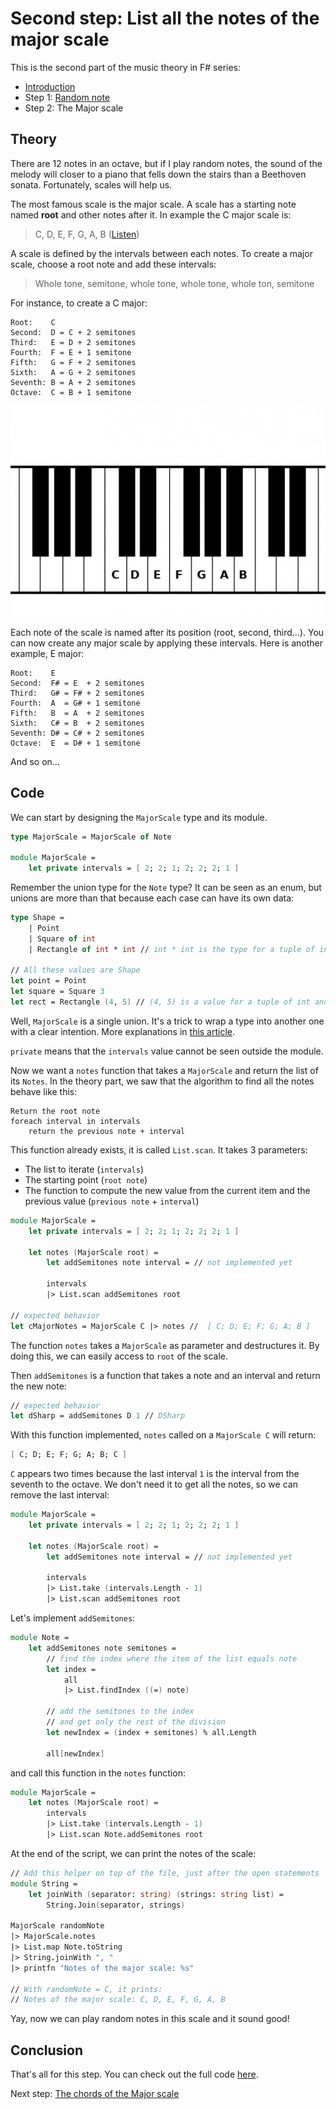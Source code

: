 # Second step: List all the notes of the major scale

This is the second part of the music theory in F# series:
- [Introduction]()
- Step 1: [Random note]()
- Step 2: The Major scale


## Theory

There are 12 notes in an octave, but if I play random notes, the sound of the melody will closer to a piano that fells down the stairs than a Beethoven sonata. Fortunately, scales will help us.

The most famous scale is the major scale. A scale has a starting note named **root** and other notes after it. In example the C major scale is:

> C, D, E, F, G, A, B ([Listen](https://upload.wikimedia.org/score/1/4/149hxowm0jnjun0byp4xzvq7h12ndfg/149hxowm.mp3))

A scale is defined by the intervals between each notes. To create a major scale, choose a root note and add these intervals:

> Whole tone, semitone, whole tone, whole tone, whole ton, semitone

For instance, to create a C major:
```
Root:    C
Second:  D = C + 2 semitones
Third:   E = D + 2 semitones
Fourth:  F = E + 1 semitone
Fifth:   G = F + 2 semitones
Sixth:   A = G + 2 semitones
Seventh: B = A + 2 semitones
Octave:  C = B + 1 semitone
```

![ImagePiano](./Images/CMajorPiano.jpg)

Each note of the scale is named after its position (root, second, third...). You can now create any major scale by applying these intervals. Here is another example, E major:
```
Root:    E
Second:  F# = E  + 2 semitones
Third:   G# = F# + 2 semitones
Fourth:  A  = G# + 1 semitone
Fifth:   B  = A  + 2 semitones
Sixth:   C# = B  + 2 semitones
Seventh: D# = C# + 2 semitones
Octave:  E  = D# + 1 semitone
```

And so on...

## Code

We can start by designing the `MajorScale` type and its module.

```fsharp
type MajorScale = MajorScale of Note

module MajorScale =
    let private intervals = [ 2; 2; 1; 2; 2; 2; 1 ]
```

Remember the union type for the `Note` type? It can be seen as an enum, but unions are more than that because each case can have its own data:
```fsharp
type Shape =
    | Point
    | Square of int
    | Rectangle of int * int // int * int is the type for a tuple of int and int

// All these values are Shape
let point = Point
let square = Square 3
let rect = Rectangle (4, 5) // (4, 5) is a value for a tuple of int and int
```

Well, `MajorScale` is a single union. It's a trick to wrap a type into another one with a clear intention. More explanations in [this article](https://fsharpforfunandprofit.com/posts/designing-with-types-single-case-dus/).

`private` means that the `intervals` value cannot be seen outside the module.

Now we want a `notes` function that takes a `MajorScale` and return the list of its `Notes`. In the theory part, we saw that the algorithm to find all the notes behave like this:
```
Return the root note
foreach interval in intervals
    return the previous note + interval
```

This function already exists, it is called `List.scan`. It takes 3 parameters:
- The list to iterate (`intervals`)
- The starting point (`root note`)
- The function to compute the new value from the current item and the previous value (`previous note` + `interval`)

```fsharp
module MajorScale =
    let private intervals = [ 2; 2; 1; 2; 2; 2; 1 ]

    let notes (MajorScale root) =
        let addSemitones note interval = // not implemented yet

        intervals
        |> List.scan addSemitones root

// expected behavior
let cMajorNotes = MajorScale C |> notes //  [ C; D; E; F; G; A; B ]
```

The function `notes` takes a `MajorScale` as parameter and destructures it. By doing this, we can easily access to `root` of the scale.

Then `addSemitones` is a function that takes a note and an interval and return the new note:
```fsharp
// expected behavior
let dSharp = addSemitones D 1 // DSharp
```

With this function implemented, `notes` called on a `MajorScale C` will return:
```fsharp
[ C; D; E; F; G; A; B; C ]
```

`C` appears two times because the last interval `1` is the interval from the seventh to the octave. We don't need it to get all the notes, so we can remove the last interval:
```fsharp
module MajorScale =
    let private intervals = [ 2; 2; 1; 2; 2; 2; 1 ]

    let notes (MajorScale root) =
        let addSemitones note interval = // not implemented yet

        intervals
        |> List.take (intervals.Length - 1)
        |> List.scan addSemitones root
```

Let's implement `addSemitones`:

```fsharp
module Note =
    let addSemitones note semitones =
        // find the index where the item of the list equals note
        let index =
            all
            |> List.findIndex ((=) note)
        
        // add the semitones to the index
        // and get only the rest of the division
        let newIndex = (index + semitones) % all.Length

        all[newIndex]
```

and call this function in the `notes` function:
```fsharp
module MajorScale =
    let notes (MajorScale root) =
        intervals
        |> List.take (intervals.Length - 1)
        |> List.scan Note.addSemitones root
```

At the end of the script, we can print the notes of the scale:
```fsharp
// Add this helper on top of the file, just after the open statements
module String =
    let joinWith (separator: string) (strings: string list) =
        String.Join(separator, strings)

MajorScale randomNote
|> MajorScale.notes
|> List.map Note.toString
|> String.joinWith ", "
|> printfn "Notes of the major scale: %s"

// With randomNote = C, it prints:
// Notes of the major scale: C, D, E, F, G, A, B 
```

Yay, now we can play random notes in this scale and it sound good!

## Conclusion

That's all for this step. You can check out the full code [here](https://github.com/cmoinard/FsMusicTheory/blob/main/Scripts/02_MajorScale.fsx).

Next step: [The chords of the Major scale]()